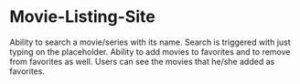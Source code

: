 # Movie-Listing-Site
Ability to search a movie/series with its name. Search is triggered with just typing on the placeholder. Ability to add movies to favorites and to remove from favorites as well. Users can see the movies that he/she added as favorites.
